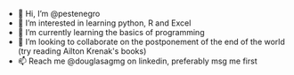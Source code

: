 - 👋 Hi, I’m @pestenegro
- 👀 I’m interested in learning python, R and Excel
- 🌱 I’m currently learning the basics of programming
- 💞️ I’m looking to collaborate on the postponement of the end of the world (try reading Ailton Krenak's books)
- 📫 Reach me @douglasagmg on linkedin, preferably msg me first

<!---
pestenegro/pestenegro is a ✨ special ✨ repository because its `README.md` (this file) appears on your GitHub profile.
You can click the Preview link to take a look at your changes.
--->
